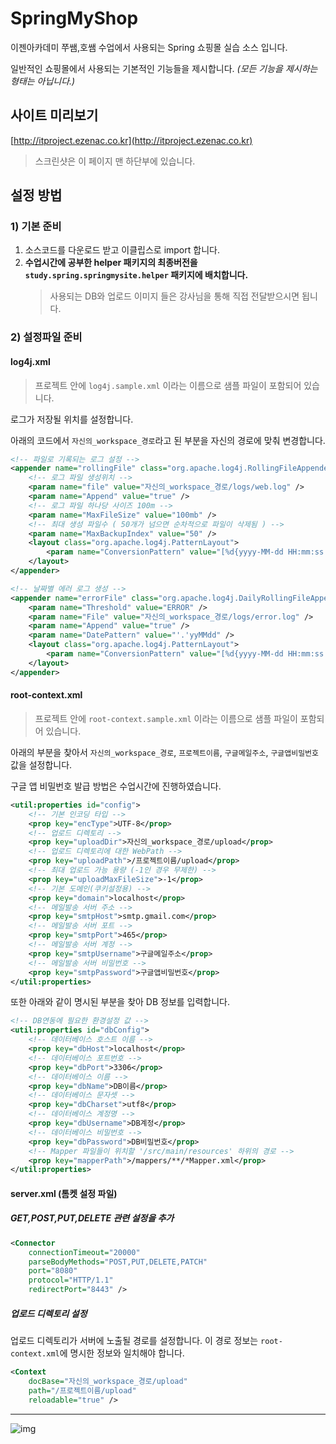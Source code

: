 # SpringMyShop

이젠아카데미 쭈쌤,호쌤 수업에서 사용되는 Spring 쇼핑몰 실습 소스 입니다.

일반적인 쇼핑몰에서 사용되는 기본적인 기능들을 제시합니다.
*(모든 기능을 제시하는 형태는 아닙니다.)*

## 사이트 미리보기

[http://itproject.ezenac.co.kr](http://itproject.ezenac.co.kr)

> 스크린샷은 이 페이지 맨 하단부에 있습니다.


## 설정 방법

### 1) 기본 준비

1. 소스코드를 다운로드 받고 이클립스로 import 합니다.
1. **수업시간에 공부한 helper 패키지의 최종버전을 `study.spring.springmysite.helper` 패키지에 배치합니다.**
    > 사용되는 DB와 업로드 이미지 들은 강사님을 통해 직접 전달받으시면 됩니다.

### 2) 설정파일 준비

#### log4j.xml

> 프로젝트 안에 `log4j.sample.xml` 이라는 이름으로 샘플 파일이 포함되어 있습니다.

로그가 저장될 위치를 설정합니다.

아래의 코드에서 `자신의_workspace_경로`라고 된 부분을 자신의 경로에 맞춰 변경합니다.

```xml
<!-- 파일로 기록되는 로그 설정 -->
<appender name="rollingFile" class="org.apache.log4j.RollingFileAppender">
    <!-- 로그 파일 생성위치 -->
    <param name="file" value="자신의_workspace_경로/logs/web.log" />
    <param name="Append" value="true" />
    <!-- 로그 파일 하나당 사이즈 100m -->
    <param name="MaxFileSize" value="100mb" />
    <!-- 최대 생성 파일수 ( 50개가 넘으면 순차적으로 파일이 삭제됨 ) -->
    <param name="MaxBackupIndex" value="50" />
    <layout class="org.apache.log4j.PatternLayout">
        <param name="ConversionPattern" value="[%d{yyyy-MM-dd HH:mm:ss.SSS}][%-5p] %C{1}.%M(%F:%L) %m%n" />
    </layout>
</appender>

<!-- 날짜별 에러 로그 생성 -->
<appender name="errorFile" class="org.apache.log4j.DailyRollingFileAppender">
    <param name="Threshold" value="ERROR" />
    <param name="File" value="자신의_workspace_경로/logs/error.log" />
    <param name="Append" value="true" />
    <param name="DatePattern" value="'.'yyMMdd" />
    <layout class="org.apache.log4j.PatternLayout">
        <param name="ConversionPattern" value="[%d{yyyy-MM-dd HH:mm:ss.SSS}][%-5p] %C{1}.%M(%F:%L) %m%n" />
    </layout>
</appender>
```


#### root-context.xml

> 프로젝트 안에 `root-context.sample.xml` 이라는 이름으로 샘플 파일이 포함되어 있습니다.

아래의 부분을 찾아서 `자신의_workspace_경로`, `프로젝트이름`, `구글메일주소`, `구글앱비밀번호` 값을 설정합니다.

구글 앱 비밀번호 발급 방법은 수업시간에 진행하였습니다.

```xml
<util:properties id="config">
    <!-- 기본 인코딩 타입 -->
    <prop key="encType">UTF-8</prop>
    <!-- 업로드 디렉토리 -->
    <prop key="uploadDir">자신의_workspace_경로/upload</prop>
    <!-- 업로드 디렉토리에 대한 WebPath -->
    <prop key="uploadPath">/프로젝트이름/upload</prop>
    <!-- 최대 업로드 가능 용량 (-1인 경우 무제한) -->
    <prop key="uploadMaxFileSize">-1</prop>
    <!-- 기본 도메인(쿠키설정용) -->
    <prop key="domain">localhost</prop>
    <!-- 메일발송 서버 주소 -->
    <prop key="smtpHost">smtp.gmail.com</prop>
    <!-- 메일발송 서버 포트 -->
    <prop key="smtpPort">465</prop>
    <!-- 메일발송 서버 계정 -->
    <prop key="smtpUsername">구글메일주소</prop>
    <!-- 메일발송 서버 비밀번호 -->
    <prop key="smtpPassword">구글앱비밀번호</prop>
</util:properties>
```

또한 아래와 같이 명시된 부분을 찾아 DB 정보를 입력합니다.

```xml
<!-- DB연동에 필요한 환경설정 값 -->
<util:properties id="dbConfig">
    <!-- 데이터베이스 호스트 이름 -->
    <prop key="dbHost">localhost</prop>
    <!-- 데이터베이스 포트번호 -->
    <prop key="dbPort">3306</prop>
    <!-- 데이터베이스 이름 -->
    <prop key="dbName">DB이름</prop>
    <!-- 데이터베이스 문자셋 -->
    <prop key="dbCharset">utf8</prop>
    <!-- 데이터베이스 계정명 -->
    <prop key="dbUsername">DB계정</prop>
    <!-- 데이터베이스 비밀번호 -->
    <prop key="dbPassword">DB비밀번호</prop>
    <!-- Mapper 파일들이 위치할 '/src/main/resources' 하위의 경로 -->
    <prop key="mapperPath">/mappers/**/*Mapper.xml</prop>
</util:properties>
```

#### server.xml (톰켓 설정 파일)

##### GET,POST,PUT,DELETE 관련 설정을 추가

```xml
<Connector
    connectionTimeout="20000"
    parseBodyMethods="POST,PUT,DELETE,PATCH"
    port="8080"
    protocol="HTTP/1.1"
    redirectPort="8443" />
```

##### 업로드 디렉토리 설정

업로드 디렉토리가 서버에 노출될 경로를 설정합니다. 이 경로 정보는 `root-context.xml`에 명시한 정보와 일치해야 합니다.

```xml
<Context
    docBase="자신의_workspace_경로/upload"
    path="/프로젝트이름/upload"
    reloadable="true" />
```

-------------------


![img](screenshot.png)
